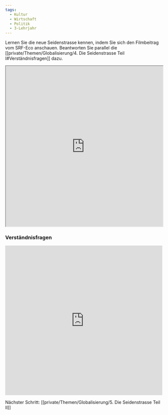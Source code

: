 ```yaml
---
tags:
  - Kultur
  - Wirtschaft
  - Politik
  - 3-Lehrjahr
---
```

Lernen Sie die neue Seidenstrasse kennen, indem Sie sich den Filmbeitrag vom SRF-Eco anschauen. Beantworten Sie parallel die [[private/Themen/Globalisierung/4. Die Seidenstrasse Teil I#Verständnisfragen]] dazu.

<iframe width="100%" height="515" src="https://www.srf.ch/play/embed?urn=urn:srf:video:e03ca02a-d19a-4be6-90e3-57621afe8c86&subdivisions=false" allowfullscreen allow="geolocation *; autoplay; encrypted-media"></iframe>

### Verständnisfragen

<iframe width="100%" height="480px" src="https://forms.microsoft.com/Pages/ResponsePage.aspx?id=3JD3sB8inkC07KJqJT_b3gzhkYlYD0VIpERRWTmitHRUMURLSzhLQjUwSVZCMjVHRDM5TVNVUVBRNiQlQCNjPTEu&embed=true" frameborder="0" marginwidth="0" marginheight="0" style="border: none; max-width:100%; max-height:100vh" allowfullscreen webkitallowfullscreen mozallowfullscreen msallowfullscreen> </iframe>

Nächster Schritt: [[private/Themen/Globalisierung/5. Die Seidenstrasse Teil II]]


